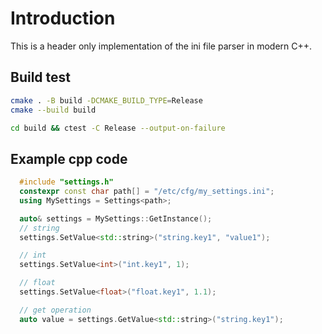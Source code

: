 # Introduction

This is a header only implementation of the ini file parser in modern C++.

## Build test

```bash
cmake . -B build -DCMAKE_BUILD_TYPE=Release 
cmake --build build

cd build && ctest -C Release --output-on-failure
```

## Example cpp code

```cpp
  #include "settings.h"
  constexpr const char path[] = "/etc/cfg/my_settings.ini";
  using MySettings = Settings<path>;

  auto& settings = MySettings::GetInstance();
  // string
  settings.SetValue<std::string>("string.key1", "value1");

  // int
  settings.SetValue<int>("int.key1", 1);

  // float
  settings.SetValue<float>("float.key1", 1.1);

  // get operation
  auto value = settings.GetValue<std::string>("string.key1");

```
